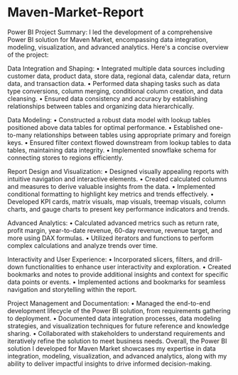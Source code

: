 # Maven-Market-Report

Power BI Project Summary:
I led the development of a comprehensive Power BI solution for Maven Market, encompassing data integration, modeling, visualization, and advanced analytics. Here's a concise overview of the project:

Data Integration and Shaping:
•	Integrated multiple data sources including customer data, product data, store data, regional data, calendar data, return data, and transaction data.
•	Performed data shaping tasks such as data type conversions, column merging, conditional column creation, and data cleansing.
•	Ensured data consistency and accuracy by establishing relationships between tables and organizing data hierarchically.

Data Modeling:
•	Constructed a robust data model with lookup tables positioned above data tables for optimal performance.
•	Established one-to-many relationships between tables using appropriate primary and foreign keys.
•	Ensured filter context flowed downstream from lookup tables to data tables, maintaining data integrity.
•	Implemented snowflake schema for connecting stores to regions efficiently.

Report Design and Visualization:
•	Designed visually appealing reports with intuitive navigation and interactive elements.
•	Created calculated columns and measures to derive valuable insights from the data.
•	Implemented conditional formatting to highlight key metrics and trends effectively.
•	Developed KPI cards, matrix visuals, map visuals, treemap visuals, column charts, and gauge charts to present key performance indicators and trends.

Advanced Analytics:
•	Calculated advanced metrics such as return rate, profit margin, year-to-date revenue, 60-day revenue, revenue target, and more using DAX formulas.
•	Utilized iterators and functions to perform complex calculations and analyze trends over time.

Interactivity and User Experience:
•	Incorporated slicers, filters, and drill-down functionalities to enhance user interactivity and exploration.
•	Created bookmarks and notes to provide additional insights and context for specific data points or events.
•	Implemented actions and bookmarks for seamless navigation and storytelling within the report.

Project Management and Documentation:
•	Managed the end-to-end development lifecycle of the Power BI solution, from requirements gathering to deployment.
•	Documented data integration processes, data modeling strategies, and visualization techniques for future reference and knowledge sharing.
•	Collaborated with stakeholders to understand requirements and iteratively refine the solution to meet business needs.
Overall, the Power BI solution I developed for Maven Market showcases my expertise in data integration, modeling, visualization, and advanced analytics, along with my ability to deliver impactful insights to drive informed decision-making.

